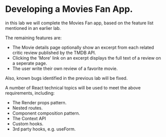 # Developing a Movies Fan App.

in this lab we will complete the Movies Fan app, based on the feature list mentioned in an earlier lab. 

The remaining features are:

+ The Movie details page optionally show an excerpt from each related critic review published by the TMDB API.
+ Clicking the 'More' link on an excerpt displays the full text of a review on a seperate page.
+ The user write their own review of a favorite movie. 

Also, known bugs identified in the previous lab will be fixed. 

A number of React technical topics will be used to meet the above requirements, including:

+ The Render props pattern.
+ Nested routes.
+ Component composition pattern.
+ The Context API
+ Custom hooks.
+ 3rd party hooks, e.g. useForm.

